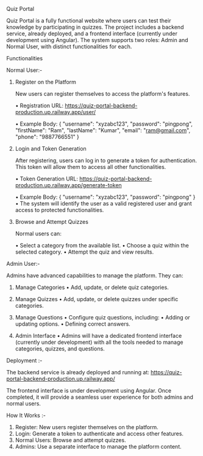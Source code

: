 Quiz Portal

Quiz Portal is a fully functional website where users can test their knowledge by participating in quizzes. The project includes a backend service, already deployed, and a frontend interface (currently under development using Angular). The system supports two roles: Admin and Normal User, with distinct functionalities for each.


Functionalities

Normal User:-

1. Register on the Platform

   New users can register themselves to access the platform's features.

   • Registration URL:
   https://quiz-portal-backend-production.up.railway.app/user/

   • Example Body:
         {
          "username": "xyzabc123",
          "password": "pingpong",
          "firstName": "Ram",
          "lastName": "Kumar",
          "email": "ram@gmail.com",
          "phone": "9887766551"
         }

   
2. Login and Token Generation

   After registering, users can log in to generate a token for authentication. This token will allow them to access all other functionalities.

   • Token Generation URL:
   https://quiz-portal-backend-production.up.railway.app/generate-token

   • Example Body:
         {
          "username": "xyzabc123",
          "password": "pingpong"
         }
   • The system will identify the user as a valid registered user and grant access to protected functionalities.
   
3. Browse and Attempt Quizzes

   Normal users can:

      • Select a category from the available list.
      • Choose a quiz within the selected category.
      • Attempt the quiz and view results.

Admin User:-

Admins have advanced capabilities to manage the platform. They can:

1. Manage Categories
      • Add, update, or delete quiz categories.
   
2. Manage Quizzes
      • Add, update, or delete quizzes under specific categories.
   
3. Manage Questions
      • Configure quiz questions, including:
      • Adding or updating options.
      • Defining correct answers.

4. Admin Interface
      • Admins will have a dedicated frontend interface (currently under development) with all the tools needed to manage categories, quizzes, and questions.


Deployment :-

The backend service is already deployed and running at:
https://quiz-portal-backend-production.up.railway.app/

The frontend interface is under development using Angular. Once completed, it will provide a seamless user experience for both admins and normal users.

How It Works :-
1. Register: New users register themselves on the platform.
2. Login: Generate a token to authenticate and access other features.
3. Normal Users: Browse and attempt quizzes.
4. Admins: Use a separate interface to manage the platform content.

   
